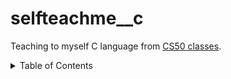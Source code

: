 # selfteachme__c

Teaching to myself C language from [CS50 classes](https://www.youtube.com/c/cs50).

<details>
<summary open="false">Table of Contents</summary>

- [Hello World](./step01-hello)
- [Variables](./step02-variables)
- [Taking Input](./step03-take-input)
- [Exercise 1: Phonebook](./step04-phonebook)
- [Loops](./step05-loops)
  - for loop - [1](./step05-loops/app-1.1.c), [2](./step05-loops/app-1.2.c), [3](./step05-loops/app-1.3.c)
  - [while loop](./step05-loops/app-2.c)
  - [do while loop](./step05-loops/app-3.c)
- [Functions](./step07-functions)
- [Operators](./step08-operators)
- [Turncation](./step09-truncation)
- [Exercise 2: Llamas Population](./step10-llamas-population)

</details>